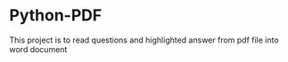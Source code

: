 # Python-PDF

This project is to read questions and highlighted answer from pdf file into word document
